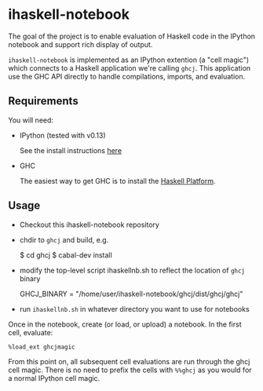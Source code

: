 ihaskell-notebook
=================

The goal of the project is to enable evaluation of Haskell code in the IPython
notebook and support rich display of output.

`ihaskell-notebook` is implemented as an IPython extention (a "cell
magic") which connects to a Haskell application we're calling `ghcj`.
This application use the GHC API directly to handle compilations, imports,
and evaluation.

Requirements
------------

You will need:

 * IPython (tested with v0.13)

   See the install instructions [here](http://ipython.org/install.html)

 * GHC

   The easiest way to get GHC is to install the [Haskell
   Platform](http://www.haskell.org/platform/).

Usage
-----

 * Checkout this ihaskell-notebook repository
 * chdir to `ghcj` and build, e.g.

    $ cd ghcj
    $ cabal-dev install

 * modify the top-level script ihaskellnb.sh to reflect the location of `ghcj`
   binary

    GHCJ_BINARY = "/home/user/ihaskell-notebook/ghcj/dist/ghcj/ghcj"

 * run `ihaskellnb.sh` in whatever directory you want to use for notebooks

Once in the notebook, create (or load, or upload) a notebook. In
the first cell, evaluate:

    %load_ext ghcjmagic

From this point on, all subsequent cell evaluations are run through the ghcj
cell magic. There is no need to prefix the cells with `%%ghcj` as you would for
a normal IPython cell magic.
